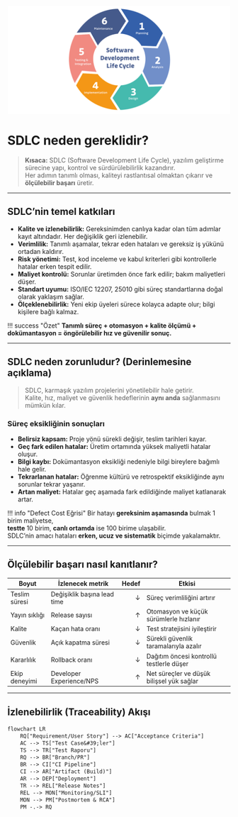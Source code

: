 ![SDLC Neden Gereklidir?](assets/brand/hero-sdlc.png)

# SDLC neden gereklidir?

> **Kısaca:** SDLC (Software Development Life Cycle), yazılım geliştirme sürecine yapı, kontrol ve sürdürülebilirlik kazandırır.  
> Her adımın tanımlı olması, kaliteyi rastlantısal olmaktan çıkarır ve **ölçülebilir başarı** üretir.

---

## SDLC’nin temel katkıları

- **Kalite ve izlenebilirlik:** Gereksinimden canlıya kadar olan tüm adımlar kayıt altındadır. Her değişiklik geri izlenebilir.  
- **Verimlilik:** Tanımlı aşamalar, tekrar eden hataları ve gereksiz iş yükünü ortadan kaldırır.  
- **Risk yönetimi:** Test, kod inceleme ve kabul kriterleri gibi kontrollerle hatalar erken tespit edilir.  
- **Maliyet kontrolü:** Sorunlar üretimden önce fark edilir; bakım maliyetleri düşer.  
- **Standart uyumu:** ISO/IEC 12207, 25010 gibi süreç standartlarına doğal olarak yaklaşım sağlar.  
- **Ölçeklenebilirlik:** Yeni ekip üyeleri sürece kolayca adapte olur; bilgi kişilere bağlı kalmaz.

!!! success "Özet"
    **Tanımlı süreç + otomasyon + kalite ölçümü + dokümantasyon = öngörülebilir hız ve güvenilir sonuç.**

---

## SDLC neden zorunludur? (Derinlemesine açıklama)

> SDLC, karmaşık yazılım projelerini yönetilebilir hale getirir.  
> Kalite, hız, maliyet ve güvenlik hedeflerinin **aynı anda** sağlanmasını mümkün kılar.

### Süreç eksikliğinin sonuçları
- **Belirsiz kapsam:** Proje yönü sürekli değişir, teslim tarihleri kayar.  
- **Geç fark edilen hatalar:** Üretim ortamında yüksek maliyetli hatalar oluşur.  
- **Bilgi kaybı:** Dokümantasyon eksikliği nedeniyle bilgi bireylere bağımlı hale gelir.  
- **Tekrarlanan hatalar:** Öğrenme kültürü ve retrospektif eksikliğinde aynı sorunlar tekrar yaşanır.  
- **Artan maliyet:** Hatalar geç aşamada fark edildiğinde maliyet katlanarak artar.

!!! info "Defect Cost Eğrisi"
    Bir hatayı **gereksinim aşamasında** bulmak 1 birim maliyetse,  
    **testte** 10 birim, **canlı ortamda** ise 100 birime ulaşabilir.  
    SDLC’nin amacı hataları **erken, ucuz ve sistematik** biçimde yakalamaktır.

---

## Ölçülebilir başarı nasıl kanıtlanır?

| Boyut | İzlenecek metrik | Hedef | Etkisi |
|---|---|---:|---|
| Teslim süresi | Değişiklik başına lead time | ↓ | Süreç verimliliğini artırır |
| Yayın sıklığı | Release sayısı | ↑ | Otomasyon ve küçük sürümlerle hızlanır |
| Kalite | Kaçan hata oranı | ↓ | Test stratejisini iyileştirir |
| Güvenlik | Açık kapatma süresi | ↓ | Sürekli güvenlik taramalarıyla azalır |
| Kararlılık | Rollback oranı | ↓ | Dağıtım öncesi kontrollü testlerle düşer |
| Ekip deneyimi | Developer Experience/NPS | ↑ | Net süreçler ve düşük bilişsel yük sağlar |



---

## İzlenebilirlik (Traceability) Akışı

```mermaid
flowchart LR
    RQ["Requirement/User Story"] --> AC["Acceptance Criteria"]
    AC --> TS["Test Case&#39;ler"]
    TS --> TR["Test Raporu"]
    RQ --> BR["Branch/PR"]
    BR --> CI["CI Pipeline"]
    CI --> AR["Artifact (Build)"]
    AR --> DEP["Deployment"]
    TR --> REL["Release Notes"]
    REL --> MON["Monitoring/SLI"]
    MON --> PM["Postmortem & RCA"]
    PM -.-> RQ
```